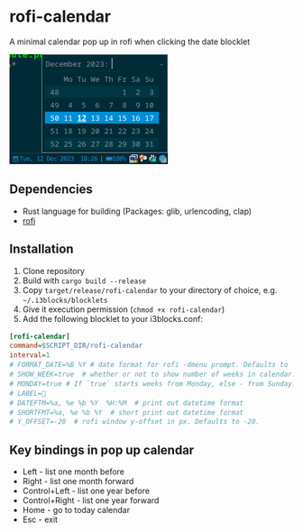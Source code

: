 # rofi-calendar

A minimal calendar pop up in rofi when clicking the date blocklet

![Screenshot](screenshot.png)

## Dependencies

- Rust language for building (Packages: glib, urlencoding, clap)
- [rofi](https://github.com/davatorium/rofi)

## Installation

1. Clone repository
2. Build with `cargo build --release`
3. Copy `target/release/rofi-calendar` to your directory of choice, e.g. `~/.i3blocks/blocklets`
4. Give it execution permission (`chmod +x rofi-calendar`)
5. Add the following blocklet to your i3blocks.conf:

```ini
[rofi-calendar]
command=$SCRIPT_DIR/rofi-calendar
interval=1
# FORMAT_DATE=%B %Y # date format for rofi -dmenu prompt. Defaults to `%B %Y`
# SHOW_WEEK=true  # whether or not to show number of weeks in calendar. Possible values `true` or `false`. Defaults `true`.
# MONDAY=true # If `true` starts weeks from Monday, else - from Sunday. Defaults to `true`.
# LABEL= 
# DATEFTM=%a, %e %b %Y  %H:%M  # print out datetime format
# SHORTFMT=%a, %e %b %Y  # short print out datetime format
# Y_OFFSET=-20  # rofi window y-offset in px. Defaults to -20.
```

## Key bindings in pop up calendar

- Left - list one month before
- Right - list one month forward
- Control+Left - list one year before
- Control+Right - list one year forward
- Home - go to today calendar
- Esc - exit
